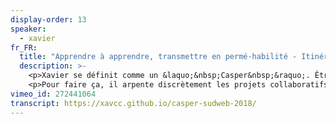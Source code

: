 ```yaml
---
display-order: 13
speaker:
  - xavier
fr_FR:
  title: "Apprendre à apprendre, transmettre en permé-habilité - Itinéraire nomade et fantôme"
  description: >-
    <p>Xavier se définit comme un &laquo;&nbsp;Casper&nbsp;&raquo;. Être un &laquo;&nbsp;Casper&nbsp;&raquo; signifie apprendre à apprendre en permanence et contribuer à un commun. Chercher à se détacher de l'égo (autant que faire se peut) pour proposer de nouvelles productions plus adaptées et soutenables.</p>
    <p>Pour faire ça, il arpente discrètement les projets collaboratifs. Résultat : un tas de connaissances et de compétences (techniques et humaines) que l'on ne trouve pas dans les cursus de formation habituels.</p>
vimeo_id: 272441064
transcript: https://xavcc.github.io/casper-sudweb-2018/
---
```

